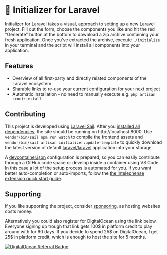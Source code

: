 # 🚀 Initializer for Laravel

Initializer for Laravel takes a visual, approach to setting up a new Laravel project. Fill out the form, choose the components you like and hit the red "Generate" button at the bottom to download a zip archive containing your fresh application. Once you've extracted the archive, execute `./initialize` in your terminal and the script will install all components into your application. 

## Features

- Overview of all first-party and directly related components of the Laravel ecosystem
- Sharable links to re-use your current configuration for your next project
- Automatic installation - no need to manually execute e.g. `php artisan scout:install`

## Contributing

This project is developed using [Laravel Sail](https://laravel.com/docs/sail). After you [installed all dependencies](https://laravel.com/docs/sail#installing-composer-dependencies-for-existing-projects), the site should be running on http://localhost:8000. Use `vendor/bin/sail npm run watch` to compile the frontend assets and `vendor/bin/sail artisan initializer:update-template` to quickly download the latest version of default [laravel/laravel]() application into your storage.

A [devcontainer.json](.devcontainer/devcontainer.json) configuration is prepared, so you can easily contribute through a GitHub code space or develop inside a container using VS Code. In this case a lot of the setup process is automated for you. If you want better auto-completion or auto-imports, follow the [the intelephense extension quick start guide](https://marketplace.visualstudio.com/items?itemName=bmewburn.vscode-intelephense-client#quick-start).

## Supporting

If you like supporting the project, consider [sponsoring](https://github.com/sponsors/NiclasvanEyk), as hosting websites costs money. 

Alternatively you could also register for DigitalOcean using the link below. Everyone signing up trough that link gets 100$ in platform credit to play around with for 60 days. If you decide to spend 25$ on DigitalOcean, I get 25$ in platform credit, which is enough to host the site for 5 months.

[![DigitalOcean Referral Badge](https://web-platforms.sfo2.digitaloceanspaces.com/WWW/Badge%203.svg)](https://www.digitalocean.com/?refcode=40b8920547a9&utm_campaign=Referral_Invite&utm_medium=Referral_Program&utm_source=badge)
